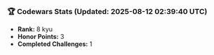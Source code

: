 ### 🏆 Codewars Stats (Updated: 2025-08-12 02:39:40 UTC)

- **Rank:** 8 kyu
- **Honor Points:** 3
- **Completed Challenges:** 1
